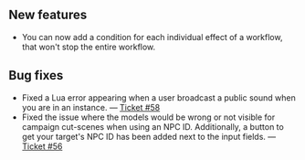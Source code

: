 ## New features

- You can now add a condition for each individual effect of a workflow, that won't stop the entire workflow.

## Bug fixes

- Fixed a Lua error appearing when a user broadcast a public sound when you are in an instance. — [Ticket #58](https://wow.curseforge.com/projects/total-rp-3-extended/issues/58)
- Fixed the issue where the models would be wrong or not visible for campaign cut-scenes when using an NPC ID. Additionally, a button to get your target's NPC ID has been added next to the input fields. — [Ticket #56](https://wow.curseforge.com/projects/total-rp-3-extended/issues/56)